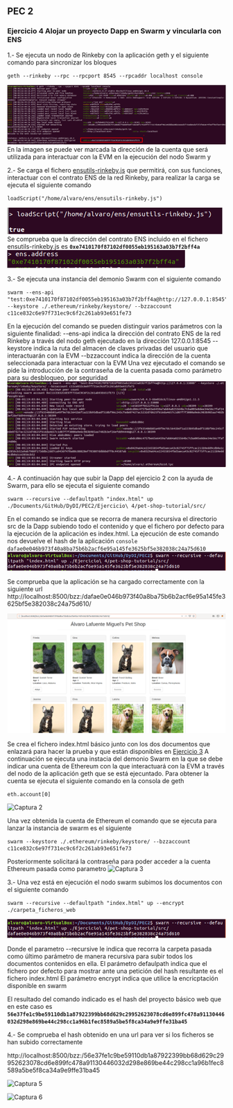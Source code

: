 ## PEC 2

###  Ejercicio 4 Alojar un proyecto Dapp en Swarm y vincularla con ENS

1.- Se ejecuta un nodo de Rinkeby con la aplicación geth y el siguiente comando para sincronizar los bloques
```console
geth --rinkeby --rpc --rpcport 8545 --rpcaddr localhost console
```
![Captura 1](Pantallazos/gethrinkeby.png "Captura 1")
En la imagen se puede ver marcada la dirección de la cuenta que será utilizada para interactuar con la EVM en la ejecución del nodo Swarm y 

2.- Se carga el fichero [ensutils-rinkeby.js](ensutils-rinkeby.js) que permitirá, con sus funciones, interactuar con el contrato ENS de la red Rinkeby, para realizar la carga se ejecuta el siguiente comando 
```console
loadScript("/home/alvaro/ens/ensutils-rinkeby.js")
```
![Captura 2](Pantallazos/LoadScript.png "Captura 2")
Se comprueba que la dirección del contrato ENS incluido en el fichero ensutils-rinkeby.js es **``0xe7410170f87102df0055eb195163a03b7f2bff4a``**
![Captura 3](Pantallazos/ens-address.png "Captura 3")

3.- Se ejecuta una instancia del demonio Swarm con el siguiente comando 
```console
swarm --ens-api "test:0xe7410170f87102df0055eb195163a03b7f2bff4a@http://127.0.0.1:8545" --keystore ./.ethereum/rinkeby/keystore/ --bzzaccount c11ce832c6e97f731ec9c6f2c261ab93e651fe73
```
En la ejecución del comando se pueden distinguir varios parámetros con la siguiente finalidad:
--ens-api indica la dirección del contrato ENS de la red Rinkeby a través del nodo geth ejecutado en la dirección 127.0.0.1:8545
--keystore indica la ruta del almacen de claves privadas del usuario que interactuarán con la EVM
--bzzaccount indica la dirección de la cuenta seleccionada para interactuar con la EVM 
Una vez ejecutado el comando se pide la introducción de la contraseña de la cuenta pasada como parámetro para su desbloqueo, por seguridad
![Captura 4](Pantallazos/swarm.png "Captura 4")

4.- A continuación hay que subir la Dapp del ejercicio 2 con la ayuda de Swarm, para ello se ejecuta el siguiente comando
```console
swarm --recursive --defaultpath "index.html" up ./Documents/GitHub/DyDI/PEC2/Ejercicio\ 4/pet-shop-tutorial/src/
```
En el comando se indica que se recorra de manera recursiva el directorio src de la Dapp subiendo todo el contenido y que el fichero por defecto para la ejecución de la aplicación es index.html.
La ejecución de este comando nos devuelve el hash de la aplicación ```console dafae0e046b973f40a8ba75b6b2acf6e95a145fe3625bf5e382038c24a75d610 ```
![Captura 5](Pantallazos/swarmup.png "Captura 5")

Se comprueba que la aplicación se ha cargado correctamente con la siguiente url http://localhost:8500/bzz:/dafae0e046b973f40a8ba75b6b2acf6e95a145fe3625bf5e382038c24a75d610/

![Captura 6](Pantallazos/urlpetshop.png "Captura 6")



Se crea el fichero index.html básico junto con los dos documentos que enlazará para hacer la prueba y que están disponibles en [Ejercicio 3](./)
A continuación se ejecuta una instacia del demonio Swarm en la que se debe indicar una cuenta de Ethereum con la que interactuará con la EVM a través del nodo de la aplicación geth que se está ejecuntado. Para obtener la cuenta se ejecuta el siguiente comando en la consola de geth
```console
eth.account[0]
```
![Captura 2](Pantallazos/ethAccount.png "Captura 2")

Una vez obtenida la cuenta de Ethereum el comando que se ejecuta para lanzar la instancia de swarm es el siguiente
```console
swarm --keystore ./.ethereum/rinkeby/keystore/ --bzzaccount c11ce832c6e97f731ec9c6f2c261ab93e651fe73
```
Posteriormente solicitará la contraseña para poder acceder a la cuenta Ethereum pasada como parametro
![Captura 3](Pantallazos/swarmkeystore.png "Captura 3")

3.- Una vez está en ejecución el nodo swarm subimos los documentos con el siguiente comando
```console
swarm --recursive --defaultpath "index.html" up --encrypt  ./carpeta_ficheros_web
```
![Captura 4](Pantallazos/swarmup.png "Captura 4")

Donde el parametro --recursive le indica que recorra la carpeta pasada como último parámetro de manera recursiva para subir todos los documentos contenidos en ella. 
El parámetro defaulpath indica que el fichero por defecto para mostrar ante una petición del hash resultante es el fichero index.html
El parámetro encrypt indica que utilice la encricptación disponible en swarm

El resultado del comando indicado es el hash del proyecto básico web que en este caso es **``56e37fe1c9be59110db1a87922399bb68d629c29952623078cd6e899fc478a91130446032d298e869be44c298cc1a96b1fec8589a5be5f8ca34a9e9ffe31ba45``**

4.- Se comprueba el hash obtenido en una url para ver si los ficheros se han subido correctamente

http://localhost:8500/bzz:/56e37fe1c9be59110db1a87922399bb68d629c29952623078cd6e899fc478a91130446032d298e869be44c298cc1a96b1fec8589a5be5f8ca34a9e9ffe31ba45

![Captura 5](Pantallazos/index.png "Captura 5")

![Captura 6](Pantallazos/documento1.png "Captura 6")
